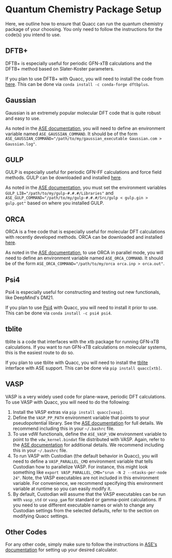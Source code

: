 # Quantum Chemistry Package Setup

Here, we outline how to ensure that Quacc can run the quantum chemistry package of your choosing. You only need to follow the instructions for the code(s) you intend to use.

## DFTB+

DFTB+ is especially useful for periodic GFN-xTB calculations and the DFTB+ method based on Slater-Koster parameters.

If you plan to use DFTB+ with Quacc, you will need to install the code from [here](https://dftbplus.org/). This can be done via `conda install -c conda-forge dftbplus`.

## Gaussian

Gaussian is an extremely popular molecular DFT code that is quite robust and easy to use.

As noted in the [ASE documentation](https://wiki.fysik.dtu.dk/ase/ase/calculators/gaussian.html), you will need to define an environment variable named `ASE_GAUSSIAN_COMMAND`. It should be of the form `ASE_GAUSSIAN_COMMAND="/path/to/my/gaussian_executable Gaussian.com > Gaussian.log"`.

## GULP

GULP is especially useful for periodic GFN-FF calculations and force field methods. GULP can be downloaded and installed [here](https://gulp.curtin.edu.au/).

As noted in the [ASE documentation](https://wiki.fysik.dtu.dk/ase/ase/calculators/gulp.html), you must set the environment variables `GULP_LIB="/path/to/my/gulp-#.#.#/Libraries"` and `ASE_GULP_COMMAND="/path/to/my/gulp-#.#.#/Src/gulp < gulp.gin > gulp.got"` based on where you installed GULP.

## ORCA

ORCA is a free code that is especially useful for molecular DFT calculations with recently developed methods. ORCA can be downloaded and installed [here](https://orcaforum.kofo.mpg.de/app.php/portal).

As noted in the [ASE documentation](https://wiki.fysik.dtu.dk/ase/ase/calculators/orca.html), to use ORCA in parallel mode, you will need to define an environment variable named `ASE_ORCA_COMMAND`. It should be of the form `ASE_ORCA_COMMAND="/path/to/my/orca orca.inp > orca.out"`.

## Psi4

Psi4 is especially useful for constructing and testing out new functionals, like DeepMind's DM21.

If you plan to use [Psi4](https://github.com/psi4/psi4) with Quacc, you will need to install it prior to use. This can be done via `conda install -c psi4 psi4`.

## tblite

tblite is a code that interfaces with the xtb package for running GFN-xTB calculations. If you want to run GFN-xTB calculations on molecular systems, this is the easiest route to do so.

If you plan to use tblite with Quacc, you will need to install the [tblite](https://github.com/tblite/tblite) interface with ASE support. This can be done via `pip install quacc[xtb]`.

## VASP

VASP is a very widely used code for plane-wave, periodic DFT calculations. To use VASP with Quacc, you will need to do the following:

1. Install the VASP extras via `pip install quacc[vasp]`.
2. Define the `VASP_PP_PATH` environment variable that points to your pseudopotential library. See the [ASE documentation](https://wiki.fysik.dtu.dk/ase/ase/calculators/vasp.html#pseudopotentials) for full details. We recommend including this in your `~/.bashrc` file.
3. To use vdW functionals, define the `ASE_VASP_VDW` environment variable to point to the `vdw_kernel.bindat` file distributed with VASP. Again, refer to the [ASE documentation](https://wiki.fysik.dtu.dk/ase/ase/calculators/vasp.html#pseudopotentials) for additional details. We recommend including this in your `~/.bashrc` file.
4. To run VASP with Custodian (the default behavior in Quacc), you will need to define a `VASP_PARALLEL_CMD` environment variable that tells Custodian how to parallelize VASP. For instance, this might look something like `export VASP_PARALLEL_CMD="srun -N 2 --ntasks-per-node 24"`. Note, the VASP executables are not included in this environment variable. For convenience, we recommend specifying this environment variable at runtime so you can easily modify it.
5. By default, Custodian will assume that the VASP executables can be run with `vasp_std` or `vasp_gam` for standard or gamma-point calculations. If you need to use different executable names or wish to change any Custodian settings from the selected defaults, refer to the section on modifying Quacc settings.

## Other Codes

For any other code, simply make sure to follow the instructions in [ASE's documentation](https://wiki.fysik.dtu.dk/ase/ase/calculators/calculators.html#supported-calculators) for setting up your desired calculator.
